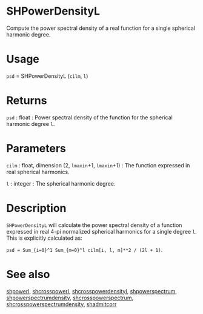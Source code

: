 # SHPowerDensityL

Compute the power spectral density of a real function for a single spherical harmonic degree.

# Usage

`psd` = SHPowerDensityL (`cilm`, `l`)

# Returns

`psd` : float
:   Power spectral density of the function for the spherical harmonic degree `l`.

# Parameters

`cilm` : float, dimension (2, `lmaxin`+1, `lmaxin`+1)
:   The function expressed in real spherical harmonics.

`l` : integer
:   The spherical harmonic degree.

# Description

`SHPowerDensityL` will calculate the power spectral density of a function expressed in real 4-pi normalized spherical harmonics for a single degree `l`. This is explicitly calculated as:

`psd = Sum_{i=0}^1 Sum_{m=0}^l cilm[i, l, m]**2 / (2l + 1)`.

# See also

[shpowerl](pyshpowerl.html), [shcrosspowerl](pyshcrosspowerl.html), [shcrosspowerdensityl](pyshcrosspowerdensityl.html), [shpowerspectrum](pyshpowerspectrum.html), [shpowerspectrumdensity](pyshpowerspectrumdensity.html), [shcrosspowerspectrum](pyshcrosspowerspectrum.html), [shcrosspowerspectrumdensity](pyshcrosspowerspectrumdensity.html), [shadmitcorr](pyshadmitcorr.html)
